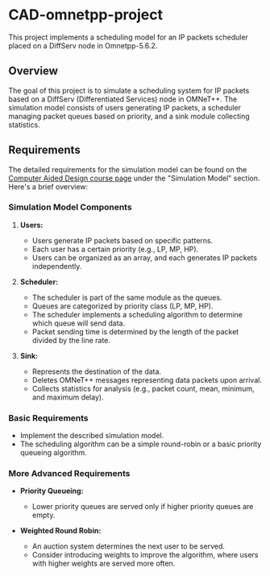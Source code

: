 # CAD-omnetpp-project

This project implements a scheduling model for an IP packets scheduler placed on a DiffServ node in Omnetpp-5.6.2.

## Overview

The goal of this project is to simulate a scheduling system for IP packets based on a DiffServ (Differentiated Services) node in OMNeT++. The simulation model consists of users generating IP packets, a scheduler managing packet queues based on priority, and a sink module collecting statistics.

## Requirements

The detailed requirements for the simulation model can be found on the [Computer Aided Design course page](http://staff.cs.upt.ro/~todinca/) under the "Simulation Model" section. Here's a brief overview:

### Simulation Model Components

1. **Users:**
   - Users generate IP packets based on specific patterns.
   - Each user has a certain priority (e.g., LP, MP, HP).
   - Users can be organized as an array, and each generates IP packets independently.

2. **Scheduler:**
   - The scheduler is part of the same module as the queues.
   - Queues are categorized by priority class (LP, MP, HP).
   - The scheduler implements a scheduling algorithm to determine which queue will send data.
   - Packet sending time is determined by the length of the packet divided by the line rate.

3. **Sink:**
   - Represents the destination of the data.
   - Deletes OMNeT++ messages representing data packets upon arrival.
   - Collects statistics for analysis (e.g., packet count, mean, minimum, and maximum delay).

### Basic Requirements

- Implement the described simulation model.
- The scheduling algorithm can be a simple round-robin or a basic priority queueing algorithm.

### More Advanced Requirements

- **Priority Queueing:**
  - Lower priority queues are served only if higher priority queues are empty.

- **Weighted Round Robin:**
  - An auction system determines the next user to be served.
  - Consider introducing weights to improve the algorithm, where users with higher weights are served more often.

